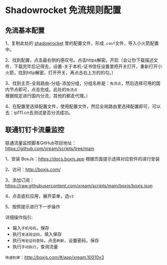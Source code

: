 # Shadowrocket 免流规则配置

## 免流基本配置

1、复制此处的 [shadowrocket](https://github.com/to371/Shadowrocket/blob/main/%E5%85%8D%E6%B5%81%E5%9B%BD%E5%86%85%E5%A4%96%E5%88%86%E6%B5%81%E8%A7%84%E5%88%99.conf) 里的配置文件，形成`.conf`文件，导入小火箭配置中。

2、找到配置，点击最右侧的感叹号。点击https解密。开启（会让你下载描述文件，下载完毕后记得去，设置-关于本机-证书信任设置里把开关打开，重新打开小火箭，找到http解密，打开开关，再点击右上方的的勾。）

3、找到主页-全局路由-分组-添加分组，分组名称是：`免流点`，然后选择可用的国内节点即可，点击完成。此处的`免流点`根据规定进行国内分流，其他的都走代理。）

4、在配置里选择配置文件，使用配置文件，然后全局路由里选择配置即可，可以去：ip111.cn去测试是否分流成功。

## 联通钉钉卡流量监控

联通流量监控脚本GitHub项目地址：https://github.com/xream/scripts/tree/main

1、安装 BoxJs：https://docs.boxjs.app 根据页面提示选择对应软件的进行安装

2、访问：http://boxjs.com/

3、添加订阅：https://raw.githubusercontent.com/xream/scripts/main/boxjs/boxjs.json

4、点击底栏应用，展开菜单，选`v3`

5、按照提示进行下一步操作

详细操作指引:
- 输入`手机号码`，保存
- 执行`发送验证码`，填入保存
- 执行`用验证码登陆`，点击`刷新`，设置密码，保存
- 执行`手动执行`，查询流量

`快速到家`：http://boxjs.com/#/app/xream.10010v3
